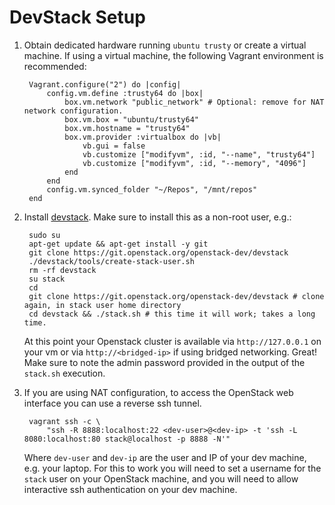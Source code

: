 # DevStack Setup

1. Obtain dedicated hardware running `ubuntu trusty` or create a virtual
   machine. If using a virtual machine, the following Vagrant environment is
   recommended:

        Vagrant.configure("2") do |config|
            config.vm.define :trusty64 do |box|
                box.vm.network "public_network" # Optional: remove for NAT network configuration.
                box.vm.box = "ubuntu/trusty64"
                box.vm.hostname = "trusty64"
                box.vm.provider :virtualbox do |vb|
                    vb.gui = false
                    vb.customize ["modifyvm", :id, "--name", "trusty64"]
                    vb.customize ["modifyvm", :id, "--memory", "4096"]
                end
            end
            config.vm.synced_folder "~/Repos", "/mnt/repos"
        end

2. Install [devstack](http://docs.openstack.org/developer/devstack/). Make sure
   to install this as a non-root user, e.g.:

        sudo su
        apt-get update && apt-get install -y git
        git clone https://git.openstack.org/openstack-dev/devstack
        ./devstack/tools/create-stack-user.sh
        rm -rf devstack
        su stack
        cd
        git clone https://git.openstack.org/openstack-dev/devstack # clone again, in stack user home directory
        cd devstack && ./stack.sh # this time it will work; takes a long time.

   At this point your Openstack cluster is available via `http://127.0.0.1`
   on your vm or via `http://<bridged-ip>` if using bridged networking.
   Great! Make sure to note the admin password provided in the output of the
   `stack.sh` execution.

3. If you are using NAT configuration, to access the OpenStack web interface
   you can use a reverse ssh tunnel.

        vagrant ssh -c \
            "ssh -R 8888:localhost:22 <dev-user>@<dev-ip> -t 'ssh -L 8080:localhost:80 stack@localhost -p 8888 -N'"

   Where `dev-user` and `dev-ip` are the user and IP of your dev machine, e.g.
   your laptop. For this to work you will need to set a username for the
   `stack` user on your OpenStack machine, and you will need to allow
   interactive ssh authentication on your dev machine.
